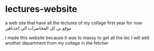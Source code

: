 # lectures-website

a web site that have all the lectures of my collage first year for now  
موقع بي كل المحاضرات الي اخذناهن

I made this website because it was to massy to get all the lec
I will add another department from my collage in the fetcher
